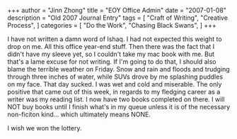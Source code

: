 +++
author = "Jinn Zhong"
title = "EOY Office Admin"
date = "2007-01-08"
description = "Old 2007 Journal Entry"
tags = [
    "Craft of Writing",
    "Creative Process",
]
categories = [
    "Do the Work",
    "Chasing Black Swans",
]
+++

I have not written a damn word of Ishaq. I had not expected this weight to drop on me. All this office year-end stuff. Then there was the fact that I didn't have my sleeve yet, so I couldn't take my mac book with me. But that's a lame excuse for not writing. If I'm going to do that, I should also blame the terrible weather on Friday. Snow and rain and floods and trudging through three inches of water, while SUVs drove by me splashing puddles on my face. That day sucked. I was wet and cold and miserable. The only positive that came out of this week, in regards to my fledging career as a writer was my reading list. I now have two books completed on there. I will NOT buy books until I finish what's in my queue unless it is of the necessary non-ficiton kind... which ultimately means NONE.

I wish we won the lottery.
